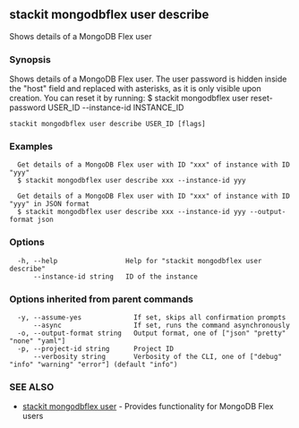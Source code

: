 ## stackit mongodbflex user describe

Shows details of a MongoDB Flex user

### Synopsis

Shows details of a MongoDB Flex user.
The user password is hidden inside the "host" field and replaced with asterisks, as it is only visible upon creation. You can reset it by running:
  $ stackit mongodbflex user reset-password USER_ID --instance-id INSTANCE_ID

```
stackit mongodbflex user describe USER_ID [flags]
```

### Examples

```
  Get details of a MongoDB Flex user with ID "xxx" of instance with ID "yyy"
  $ stackit mongodbflex user describe xxx --instance-id yyy

  Get details of a MongoDB Flex user with ID "xxx" of instance with ID "yyy" in JSON format
  $ stackit mongodbflex user describe xxx --instance-id yyy --output-format json
```

### Options

```
  -h, --help                 Help for "stackit mongodbflex user describe"
      --instance-id string   ID of the instance
```

### Options inherited from parent commands

```
  -y, --assume-yes             If set, skips all confirmation prompts
      --async                  If set, runs the command asynchronously
  -o, --output-format string   Output format, one of ["json" "pretty" "none" "yaml"]
  -p, --project-id string      Project ID
      --verbosity string       Verbosity of the CLI, one of ["debug" "info" "warning" "error"] (default "info")
```

### SEE ALSO

* [stackit mongodbflex user](./stackit_mongodbflex_user.md)	 - Provides functionality for MongoDB Flex users


